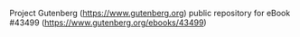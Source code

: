 Project Gutenberg (https://www.gutenberg.org) public repository for eBook #43499 (https://www.gutenberg.org/ebooks/43499)
